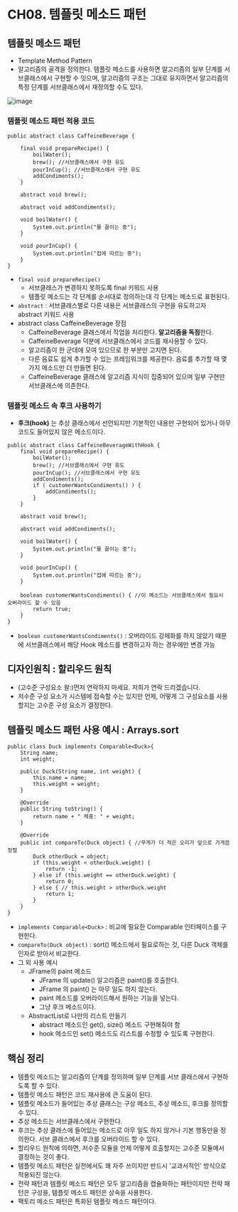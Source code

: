 # CH08. 템플릿 메소드 패턴


## 템플릿 메소드 패턴 
- Template Method Pattern
- 알고리즘의 골격을 정의한다. 템플릿 메소드를 사용하면 알고리즘의 일부 단계를 서브클래스에서 구현할 수 잇으며, 알고리즘의 구조는 그대로 유지하면서 알고리즘의 특정 단계를 서브클래스에서 재정의할 수도 있다.

![image](https://github.com/user-attachments/assets/5a1b05f0-0c1c-4020-884f-12181a245adf)

### 템플릿 메소드 패턴 적용 코드
```
public abstract class CaffeineBeverage {

    final void prepareRecipe() {
        boilWater();
        brew(); //서브클래스에서 구현 유도
        pourInCup(); //서브클래스에서 구현 유도
        addCondiments();
    }

    abstract void brew();

    abstract void addCondiments();

    void boilWater() {
        System.out.println("물 끓이는 중");
    }

    void pourInCup() {
        System.out.println("컵에 따르는 중");
    }
}
```
- `final void prepareRecipe()`
  - 서브클래스가 변경하지 못하도록 final 키워드 사용
  -  템플릿 메소드는 각 단계를 순서대로 정의하는대 각 단계는 메소드로 표현된다. 
- `abstract` : 서브클래스별로 다른 내용은 서브클래스의 구현을 유도하고자 abstract 키워드 사용
- abstract class CaffeineBeverage 장점
  - CaffeineBeverage 클래스에서 작업을 처리한다. **알고리즘을 독점**한다.
  - CaffeineBeverage 덕분에 서브클래스에서 코드를 재사용할 수 있다.
  - 알고리즘이 한 군데에 모여 있으므로 한 부분만 고치면 된다.
  - 다른 음료도 쉽게 추가할 수 있는 프레임워크를 제공한다. 음료를 추가할 때 몇 가지 메소드만 더 만들면 된다.
  - CaffeineBeverage 클래스에 알고리즘 지식이 집중되어 있으며 일부 구현만 서브클래스에 의존한다.
 
### 템플릿 메소드 속 후크 사용하기
- **후크(hook)** 는 추상 클래스에서 선언되지만 기본적인 내용만 구현되어 있거나 아무 코드도 들어있지 않은 메소드이다.
```
public abstract class CaffeineBeverageWithHook {
    final void prepareRecipe() {
        boilWater();
        brew(); //서브클래스에서 구현 유도
        pourInCup(); //서브클래스에서 구현 유도
        addCondiments();
        if ( customerWantsCondiments() ) {
            addCondiments();
        }
    }

    abstract void brew();

    abstract void addCondiments();

    void boilWater() {
        System.out.println("물 끓이는 중");
    }

    void pourInCup() {
        System.out.println("컵에 따르는 중");
    }
    
    boolean customerWantsCondiments() { //이 메소드는 서브클래스에서 필요시 오버라이드 할 수 있음 
        return true;
    }
}
```
- `boolean customerWantsCondiments()` : 오버라이드 강제화를 하지 않았기 때문에 서브클래스에서 해당 Hook 메소드를 변경하고자 하는 경우에만 변경 가능

## 디자인원칙 : 할리우드 원칙
- (고수준 구성요소 왈:)먼저 연락하지 마세요. 저희가 연락 드리겠습니다.
- 저수준 구성 요소가 시스템에 접속할 수는 있지만 언제, 어떻게 그 구성요소를 사용할지는 고수준 구성 요소가 결정한다.

## 템플릿 메소드 패턴 사용 예시 : Arrays.sort 
```
public class Duck implements Comparable<Duck>{
    String name;
    int weight;

    public Duck(String name, int weight) {
        this.name = name;
        this.weight = weight;
    }

    @Override
    public String toString() {
        return name + " 체중: " + weight;
    }

    @Override
    public int compareTo(Duck object) { //무게가 더 적은 오리가 앞으로 가게끔 정렬 
        Duck otherDuck = object;
        if (this.weight < otherDuck.weight) { 
            return -1;
        } else if (this.weight == otherDuck.weight) {
            return 0;
        } else { // this.weight > otherDuck.weight
            return 1;
        }
    }
}
```
- `implements Comparable<Duck>` : 비교에 필요한 Comparable 인터페이스를 구현한다.
- `compareTo(Duck object)` : sort() 메소드에서 필요로하는 것, 다른 Duck 객체를 인자로 받아서 비교한다.
- 그 외 사용 예시
  - JFrame의 paint 메소드
    - JFrame 의 update() 알고리즘은 paint()를 호출한다.
    - JFrame 의 paint() 는 아무 일도 하지 않는다.
    - paint 메소드를 오버라이드해서 원하는 기능을 넣는다.
    - 그냥 후크 메소드이다.
  - AbstractList로 나만의 리스트 만들기
    - abstract 메소드인 get(), size() 메소드 구현해줘야 함
    - hook 메소드인 set() 메소드도 리스트를 수정할 수 있도록 구현한다.
  
## 핵심 정리 
- 템플릿 메소드는 알고리즘의 단계를 정의하며 일부 단계를 서브 클래스에서 구현하도록 할 수 있다.
- 템플릿 메소드 패턴은 코드 재사용에 큰 도움이 된다.
- 템플릿 메소드가 들어있는 추상 클래스는 구상 메소드, 추상 메소드, 후크를 정의할 수 있다.
- 추상 메소드는 서브클래스에서 구현한다.
- 후크는 추상 클래스에 들어있는 메소드로 아무 일도 하지 않거나 기본 행동만을 정의한다. 서브 클래스에서 후크를 오버라이드 할 수 있다.
- 할리우드 원칙에 의하면, 저수준 모듈을 언제 어떻게 호출할지는 고수준 모듈에서 결정하는 것이 좋다.
- 템플릿 메소드 패턴은 실전에서도 꽤 자주 쓰이지만 반드시 '교과서적인' 방식으로 적용되진 않는다.
- 전략 패턴과 템플릿 메소드 패턴은 모두 알고리즘을 캡슐화하는 패턴이지만 전략 패턴은 구성을, 템플릿 메소드 패턴은 상속을 사용한다.
- 팩토리 메소드 패턴은 특화된 템플릿 메소드 패턴이다. 
